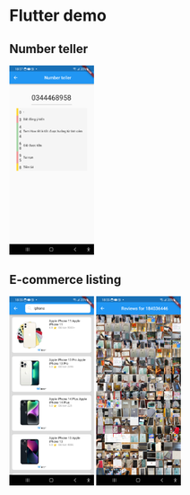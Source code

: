 # Flutter demo

## Number teller
<img src="images/number_teller.png" width="30%">

## E-commerce listing
<img src="images/ecom_list.png" width="30%">
<img src="images/ecom_list_review.png" width="30%">